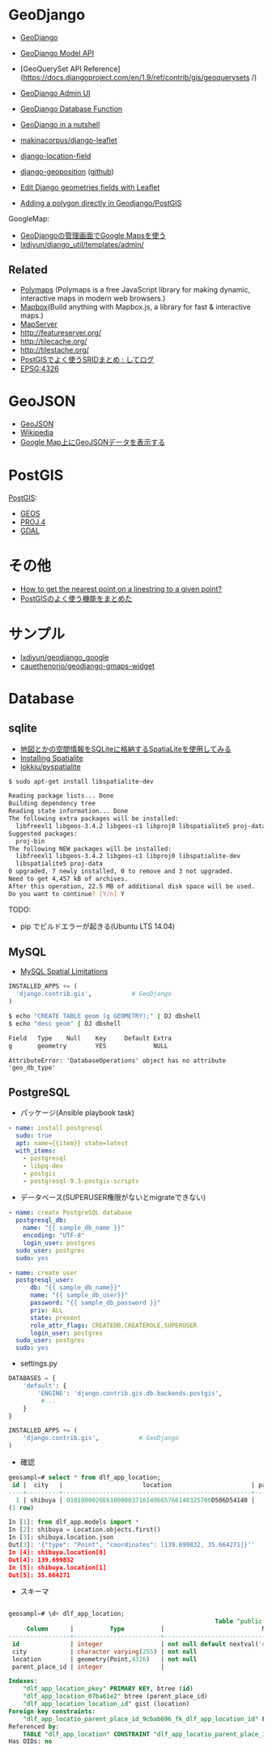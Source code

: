 # GeoDjango

- [GeoDjango](https://docs.djangoproject.com/en/1.9/ref/contrib/gis/)
- [GeoDjango Model API](https://docs.djangoproject.com/en/1.9/ref/contrib/gis/model-api/#module-django.contrib.gis.db.models)
- [GeoQuerySet API Reference](https://docs.djangoproject.com/en/1.9/ref/contrib/gis/geoquerysets /)
- [GeoDjango Admin UI](https://docs.djangoproject.com/en/1.9/ref/contrib/gis/admin/#module-django.contrib.gis.admin)
- [GeoDjango Database Function](https://docs.djangoproject.com/en/1.9/ref/contrib/gis/functions/)

- [GeoDjango in a nutshell](http://www.slideshare.net/DjangoStars/geodjango-in-a-nutshell)

- [makinacorpus/django-leaflet](https://github.com/makinacorpus/django-leaflet)
- [django-location-field](https://github.com/caioariede/django-location-field)
- [django-geoposition](https://django-geoposition.readthedocs.org/en/latest/)   ([github](https://github.com/philippbosch/django-geoposition))
- [Edit Django geometries fields with Leaflet](http://blog.mathieu-leplatre.info/edit-django-geometries-fields-with-leaflet.html)
- [Adding a polygon directly in Geodjango/PostGIS](http://stackoverflow.com/questions/1504288/adding-a-polygon-directly-in-geodjango-postgis)

GoogleMap:

- [GeoDjangoの管理画面でGoogle Mapsを使う](http://qiita.com/key/items/f3206e701238f187e759)
- [lxdiyun/django_util/templates/admin/](https://github.com/lxdiyun/django_util/tree/master/templates/admin)



## Related

- [Polymaps](http://polymaps.org/) (Polymaps is a free JavaScript library for making dynamic, interactive maps in modern web browsers.)
- [Mapbox](https://www.mapbox.com/mapbox.js/api/v2.2.3/)(Build anything with Mapbox.js,
a library for fast & interactive maps.)
- [MapServer](http://mapserver.org/)
- http://featureserver.org/
- http://tilecache.org/
- http://tilestache.org/
- [PostGISでよく使うSRIDまとめ : してログ](http://landhere.info/blog/a79.html)
- [EPSG:4326](http://spatialreference.org/ref/epsg/wgs-84/)

# GeoJSON

- [GeoJSON](http://geojson.org/)
- [Wikipedia](https://ja.wikipedia.org/wiki/GeoJSON)
- [Google Map上にGeoJSONデータを表示する](http://shimz.me/blog/google-map-api/3445)

# PostGIS

[PostGIS](http://postgis.net/):
- [GEOS](https://docs.djangoproject.com/en/1.9/ref/contrib/gis/install/geolibs/#geosbuild)
- [PROJ.4](https://github.com/OSGeo/proj.4/wiki)
- [GDAL](https://docs.djangoproject.com/en/1.9/ref/contrib/gis/gdal/)

# その他

- [How to get the nearest point on a linestring to a given point?](http://gis.stackexchange.com/questions/2061/how-to-get-the-nearest-point-on-a-linestring-to-a-given-point)
- [PostGISのよく使う機能をまとめた](http://d.hatena.ne.jp/EulerDijkstra/20131008/1381190780)


# サンプル

- [lxdiyun/geodjango_google](https://github.com/lxdiyun/geodjango_google)
- [cauethenorio/geodjango-gmaps-widget](https://github.com/cauethenorio/geodjango-gmaps-widget)

# Database

## sqlite

- [地図とかの空間情報をSQLiteに格納するSpatiaLiteを使用してみる](http://qiita.com/mima_ita/items/64f6c2b8bb47c4b5b391)
- [Installing Spatialite](https://docs.djangoproject.com/en/1.9/ref/contrib/gis/install/spatialite/)
- [lokkju/pyspatialite
](https://github.com/lokkju/pyspatialite/)

~~~bash
$ sudo apt-get install libspatialite-dev

Reading package lists... Done
Building dependency tree       
Reading state information... Done
The following extra packages will be installed:
  libfreexl1 libgeos-3.4.2 libgeos-c1 libproj0 libspatialite5 proj-data
Suggested packages:
  proj-bin
The following NEW packages will be installed:
  libfreexl1 libgeos-3.4.2 libgeos-c1 libproj0 libspatialite-dev
  libspatialite5 proj-data
0 upgraded, 7 newly installed, 0 to remove and 3 not upgraded.
Need to get 4,457 kB of archives.
After this operation, 22.5 MB of additional disk space will be used.
Do you want to continue? [Y/n] Y
~~~

TODO:

- pip でビルドエラーが起きる(Ubuntu LTS 14.04)

## MySQL

- [MySQL Spatial Limitations](https://docs.djangoproject.com/en/dev/ref/contrib/gis/db-api/#mysql-spatial-limitations)

~~~py
INSTALLED_APPS += (
  'django.contrib.gis',           # GeoDjango
)
~~~

~~~bash
$ echo "CREATE TABLE geom (g GEOMETRY);" | DJ dbshell
$ echo "desc geom" | DJ dbshell

Field   Type    Null    Key     Default Extra
g       geometry        YES             NULL
~~~

~~~
AttributeError: 'DatabaseOperations' object has no attribute 'geo_db_type'
~~~


## PostgreSQL

- パッケージ(Ansible playbook task)

~~~yaml
- name: install postgresql
  sudo: true
  apt: name={{item}} state=latest
  with_items:
    - postgresql
    - libpq-dev
    - postgis
    - postgresql-9.3-postgis-scripts
~~~

- データベース(SUPERUSER権限がないとmigrateできない)

~~~yaml
- name: create PostgreSQL database
  postgresql_db:
    name: "{{ sample_db_name }}"
    encoding: "UTF-8"
    login_user: postgres
  sudo_user: postgres
  sudo: yes

- name: create user
  postgresql_user:
      db: "{{ sample_db_name}}"
      name: "{{ sample_db_user}}"
      password: "{{ sample_db_password }}"
      priv: ALL
      state: present
      role_attr_flags: CREATEDB,CREATEROLE,SUPERUSER
      login_user: postgres
  sudo_user: postgres
  sudo: yes
~~~  

- settings.py

~~~python
DATABASES = {
    'default': {
        'ENGINE': 'django.contrib.gis.db.backends.postgis',
         #...
    }
}

INSTALLED_APPS += (
    'django.contrib.gis',           # GeoDjango
)
~~~

- 確認

~~~sql
geosampl=# select * from dlf_app_location;
 id |  city   |                      location                      | parent_place_id
----+---------+----------------------------------------------------+-----------------
  1 | shibuya | 0101000020E61000003716140665766140325706D506D54140 |                
(1 row)
~~~

~~~py
In [1]: from dlf_app.models import *
In [2]: shibuya = Location.objects.first()
In [3]: shibuya.location.json
Out[3]: '{"type": "Point", "coordinates": [139.699832, 35.664271]}''
In [4]: shibuya.location[0]
Out[4]: 139.699832
In [5]: shibuya.location[1]
Out[5]: 35.664271
~~~

- スキーマ

~~~sql

geosampl=# \d+ dlf_app_location;
                                                         Table "public.dlf_app_location"
     Column      |          Type          |                           Modifiers                           | Storage  | Stats target | Description
-----------------+------------------------+---------------------------------------------------------------+----------+--------------+-------------
 id              | integer                | not null default nextval('dlf_app_location_id_seq'::regclass) | plain    |              |
 city            | character varying(255) | not null                                                      | extended |              |
 location        | geometry(Point,4326)   | not null                                                      | main     |              |
 parent_place_id | integer                |                                                               | plain    |              |

Indexes:
    "dlf_app_location_pkey" PRIMARY KEY, btree (id)
    "dlf_app_location_07ba61e2" btree (parent_place_id)
    "dlf_app_location_location_id" gist (location)
Foreign-key constraints:
    "dlf_app_locatio_parent_place_id_9cbab696_fk_dlf_app_location_id" FOREIGN KEY (parent_place_id) REFERENCES dlf_app_location(id) DEFERRABLE INITIALLY DEFERRED
Referenced by:
    TABLE "dlf_app_location" CONSTRAINT "dlf_app_locatio_parent_place_id_9cbab696_fk_dlf_app_location_id" FOREIGN KEY (parent_place_id) REFERENCES dlf_app_location(id) DEFERRABLE INITIALLY DEFERRED
Has OIDs: no
~~~
